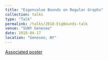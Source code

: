 ```yaml
---
title: "Eigenvalue Bounds on Regular Graphs"
collection: talks
type: "Talk"
permalink: /talks/2018-EigBounds-talk
venue: "SUNY Geneseo"
date: 2018-04-17
location: "Geneseo, NY"
---
```


[Associated poster](http://bethanna.github.io/files/Eigenvalue_Bounds_on_Regular_Graphs__vertical_.pdf)

